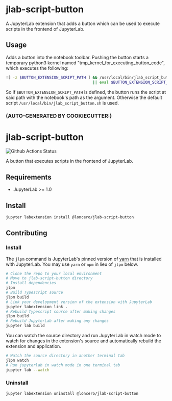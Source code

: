 # jlab-script-button

A JupyterLab extension that adds a button which can be used to execute scripts in the frontend of JupyterLab.

## Usage

Adds a button into the notebook toolbar. Pushing the button starts a temporary python3 kernel named "tmp\_kernel\_for\_executing\_button\_code", which executes the following:

```bash
![ -z $BUTTON_EXTENSION_SCRIPT_PATH ] && /usr/local/bin/jlab_script_button.sh [notebook_path] \ 
                                      || eval $BUTTON_EXTENSION_SCRIPT_PATH [notebook_path]
```
So if ```$BUTTON_EXTENSION_SCRIPT_PATH``` is defined, the button runs the script at said path with the notebook's path as the argument. Otherwise the default script ```/usr/local/bin/jlab_script_button.sh``` is used.


### (AUTO-GENERATED BY COOKIECUTTER:)

# jlab-script-button

![Github Actions Status](https://github.com/my_name/myextension/workflows/Build/badge.svg)

A button that executes scripts in the frontend of JupyterLab.


## Requirements

* JupyterLab >= 1.0

## Install

```bash
jupyter labextension install @loncero/jlab-script-button
```

## Contributing

### Install

The `jlpm` command is JupyterLab's pinned version of
[yarn](https://yarnpkg.com/) that is installed with JupyterLab. You may use
`yarn` or `npm` in lieu of `jlpm` below.

```bash
# Clone the repo to your local environment
# Move to jlab-script-button directory
# Install dependencies
jlpm
# Build Typescript source
jlpm build
# Link your development version of the extension with JupyterLab
jupyter labextension link .
# Rebuild Typescript source after making changes
jlpm build
# Rebuild JupyterLab after making any changes
jupyter lab build
```

You can watch the source directory and run JupyterLab in watch mode to watch for changes in the extension's source and automatically rebuild the extension and application.

```bash
# Watch the source directory in another terminal tab
jlpm watch
# Run jupyterlab in watch mode in one terminal tab
jupyter lab --watch
```

### Uninstall

```bash
jupyter labextension uninstall @loncero/jlab-script-button
```

